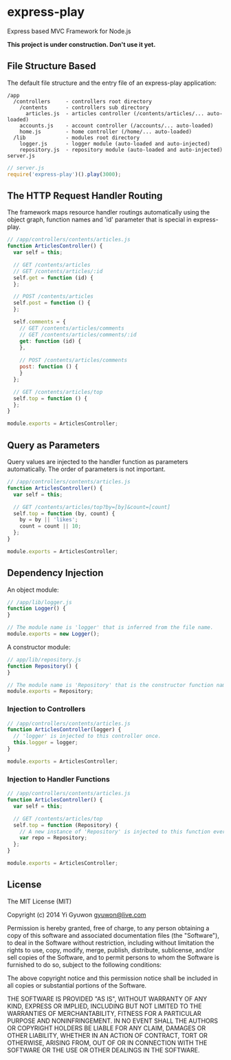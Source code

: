 # express-play

Express based MVC Framework for Node.js

**This project is under construction. Don't use it yet.**

## File Structure Based

The default file structure and the entry file of an express-play application:
```
/app
  /controllers     - controllers root directory
    /contents      - controllers sub directory
      articles.js  - articles controller (/contents/articles/... auto-loaded)
    accounts.js    - account controller (/accounts/... auto-loaded)
    home.js        - home controller (/home/... auto-loaded)
  /lib             - modules root directory
    logger.js      - logger module (auto-loaded and auto-injected)
    repository.js  - repository module (auto-loaded and auto-injected)
server.js
```

```javascript
// server.js
require('express-play')().play(3000);
```

## The HTTP Request Handler Routing

The framework maps resource handler routings automatically using the object graph, function names and 'id' parameter that is special in express-play.
```javascript
// /app/controllers/contents/articles.js
function ArticlesController() {
  var self = this;

  // GET /contents/articles
  // GET /contents/articles/:id
  self.get = function (id) {
  };

  // POST /contents/articles
  self.post = function () {
  };

  self.comments = {
    // GET /contents/articles/comments
    // GET /contents/articles/comments/:id
    get: function (id) {
    },
    
    // POST /contents/articles/comments
    post: function () {
    }
  };

  // GET /contents/articles/top
  self.top = function () {
  };
}

module.exports = ArticlesController;
```

## Query as Parameters

Query values are injected to the handler function as parameters automatically. The order of parameters is not important.
```javascript
// /app/controllers/contents/articles.js
function ArticlesController() {
  var self = this;

  // GET /contents/articles/top?by=[by]&count=[count]
  self.top = function (by, count) {
    by = by || 'likes';
    count = count || 10;
  };
}

module.exports = ArticlesController;
```

## Dependency Injection

An object module:
```javascript
// /app/lib/logger.js
function Logger() {
}

// The module name is 'logger' that is inferred from the file name.
module.exports = new Logger();
```

A constructor module:
```javascript
// app/lib/repository.js
function Repository() {
}

// The module name is 'Repository' that is the constructor function name.
module.exports = Repository;
```

### Injection to Controllers
```javascript
// /app/controllers/contents/articles.js
function ArticlesController(logger) {
  // 'logger' is injected to this controller once.
  this.logger = logger;
}

module.exports = ArticlesController;
```

### Injection to Handler Functions
```javascript
// /app/controllers/contents/articles.js
function ArticlesController() {
  var self = this;

  // GET /contents/articles/top
  self.top = function (Repository) {
    // A new instance of 'Repository' is injected to this function everytime the handler is called.
    var repo = Repository;
  };
}

module.exports = ArticlesController;
```

## License

The MIT License (MIT)

Copyright (c) 2014 Yi Gyuwon <gyuwon@live.com>

Permission is hereby granted, free of charge, to any person obtaining a copy
of this software and associated documentation files (the "Software"), to deal
in the Software without restriction, including without limitation the rights
to use, copy, modify, merge, publish, distribute, sublicense, and/or sell
copies of the Software, and to permit persons to whom the Software is
furnished to do so, subject to the following conditions:

The above copyright notice and this permission notice shall be included in
all copies or substantial portions of the Software.

THE SOFTWARE IS PROVIDED "AS IS", WITHOUT WARRANTY OF ANY KIND, EXPRESS OR
IMPLIED, INCLUDING BUT NOT LIMITED TO THE WARRANTIES OF MERCHANTABILITY,
FITNESS FOR A PARTICULAR PURPOSE AND NONINFRINGEMENT. IN NO EVENT SHALL THE
AUTHORS OR COPYRIGHT HOLDERS BE LIABLE FOR ANY CLAIM, DAMAGES OR OTHER
LIABILITY, WHETHER IN AN ACTION OF CONTRACT, TORT OR OTHERWISE, ARISING FROM,
OUT OF OR IN CONNECTION WITH THE SOFTWARE OR THE USE OR OTHER DEALINGS IN
THE SOFTWARE.
